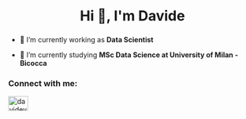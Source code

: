 <h1 align="center">Hi 👋, I'm Davide</h1>
<h3 align="center"></h3>

- 🔭 I’m currently working as **Data Scientist**

- 🌱 I’m currently studying **MSc Data Science at University of Milan - Bicocca**

<h3 align="left">Connect with me:</h3>
<p align="left">
<a href="https://linkedin.com/in/davidevaloti" target="blank"><img align="center" src="https://raw.githubusercontent.com/rahuldkjain/github-profile-readme-generator/master/src/images/icons/Social/linked-in-alt.svg" alt="davidevaloti" height="30" width="40" /></a>
</p>
